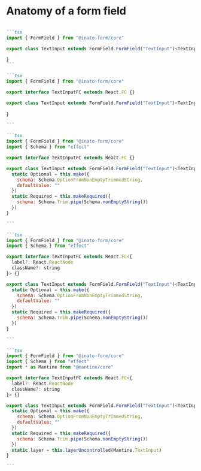 # Anatomy of a form field

````md magic-move

```tsx
import { FormField } from "@inato-form/core"

export class TextInput extends FormField.FormField("TextInput")<TextInput>() {

}
```

```tsx
import { FormField } from "@inato-form/core"

export interface TextInputFC extends React.FC {}

export class TextInput extends FormField.FormField("TextInput")<TextInput, TextInputFC>() {
  
}

```

```tsx
import { FormField } from "@inato-form/core"
import { Schema } from "effect"

export interface TextInputFC extends React.FC {}

export class TextInput extends FormField.FormField("TextInput")<TextInput, TextInputFC>() {
  static Optional = this.make({
    schema: Schema.OptionFromNonEmptyTrimmedString,
    defaultValue: ""
  })
  static Required = this.makeRequired({
    schema: Schema.Trim.pipe(Schema.nonEmptyString())
  })
}

```

```tsx
import { FormField } from "@inato-form/core"
import { Schema } from "effect"

export interface TextInputFC extends React.FC<{
  label?: React.ReactNode
  className?: string
}> {}

export class TextInput extends FormField.FormField("TextInput")<TextInput, TextInputFC>() {
  static Optional = this.make({
    schema: Schema.OptionFromNonEmptyTrimmedString,
    defaultValue: ""
  })
  static Required = this.makeRequired({
    schema: Schema.Trim.pipe(Schema.nonEmptyString())
  })
}

```

```tsx
import { FormField } from "@inato-form/core"
import { Schema } from "effect"
import * as Mantine from "@mantine/core"

export interface TextInputFC extends React.FC<{
  label?: React.ReactNode
  className?: string
}> {}

export class TextInput extends FormField.FormField("TextInput")<TextInput, TextInputFC>() {
  static Optional = this.make({
    schema: Schema.OptionFromNonEmptyTrimmedString,
    defaultValue: ""
  })
  static Required = this.makeRequired({
    schema: Schema.Trim.pipe(Schema.nonEmptyString())
  })
  static layer = this.layerUncontrolled(Mantine.TextInput)
}

```

````

<!--
Let's look at how we define a FormField.

The syntax looks familiar?

[click] Let's pass in the UI component type we want to render in the end.

[click] Now add some variants: optional, required. This is where Schema shines. We can compose all the Schema building blocks to construct virtually anything we need in terms of validation.

[click] We expose the necessary props on the UI component. This is challenging as we must keep the api clean and common between various component libraries.

[click] Finally we can define a mantine layer like this. There is also a `layerControlled` helper.
-->
